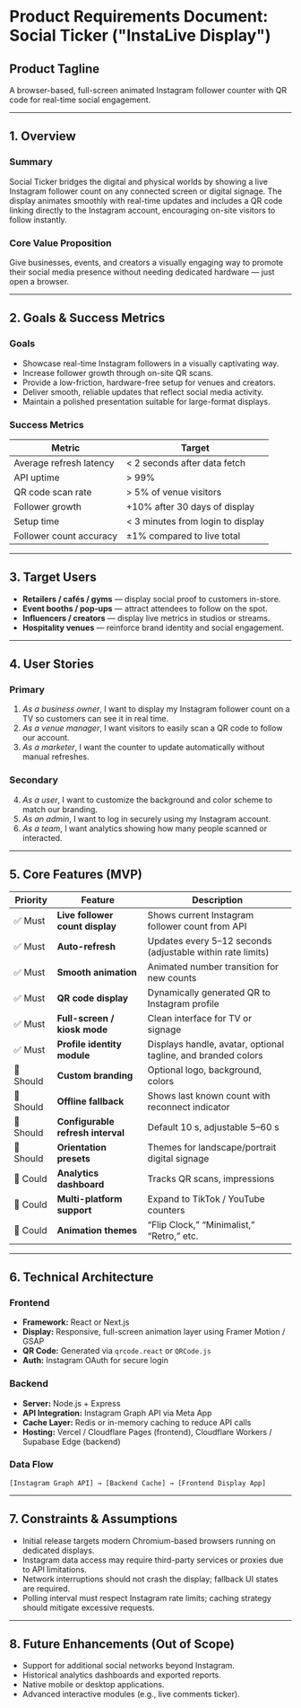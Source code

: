 # Product Requirements Document: Social Ticker ("InstaLive Display")

## Product Tagline
A browser-based, full-screen animated Instagram follower counter with QR code for real-time social engagement.

---

## 1. Overview

### Summary
Social Ticker bridges the digital and physical worlds by showing a live Instagram follower count on any connected screen or digital signage. The display animates smoothly with real-time updates and includes a QR code linking directly to the Instagram account, encouraging on-site visitors to follow instantly.

### Core Value Proposition
Give businesses, events, and creators a visually engaging way to promote their social media presence without needing dedicated hardware — just open a browser.

---

## 2. Goals & Success Metrics

### Goals
- Showcase real-time Instagram followers in a visually captivating way.
- Increase follower growth through on-site QR scans.
- Provide a low-friction, hardware-free setup for venues and creators.
- Deliver smooth, reliable updates that reflect social media activity.
- Maintain a polished presentation suitable for large-format displays.

### Success Metrics
| Metric | Target |
|--------|--------|
| Average refresh latency | < 2 seconds after data fetch |
| API uptime | > 99% |
| QR code scan rate | > 5% of venue visitors |
| Follower growth | +10% after 30 days of display |
| Setup time | < 3 minutes from login to display |
| Follower count accuracy | ±1% compared to live total |

---

## 3. Target Users

- **Retailers / cafés / gyms** — display social proof to customers in-store.
- **Event booths / pop-ups** — attract attendees to follow on the spot.
- **Influencers / creators** — display live metrics in studios or streams.
- **Hospitality venues** — reinforce brand identity and social engagement.

---

## 4. User Stories

### Primary
1. *As a business owner*, I want to display my Instagram follower count on a TV so customers can see it in real time.
2. *As a venue manager*, I want visitors to easily scan a QR code to follow our account.
3. *As a marketer*, I want the counter to update automatically without manual refreshes.

### Secondary
4. *As a user*, I want to customize the background and color scheme to match our branding.
5. *As an admin*, I want to log in securely using my Instagram account.
6. *As a team*, I want analytics showing how many people scanned or interacted.

---

## 5. Core Features (MVP)

| Priority | Feature | Description |
|-----------|----------|--------------|
| ✅ Must | **Live follower count display** | Shows current Instagram follower count from API |
| ✅ Must | **Auto-refresh** | Updates every 5–12 seconds (adjustable within rate limits) |
| ✅ Must | **Smooth animation** | Animated number transition for new counts |
| ✅ Must | **QR code display** | Dynamically generated QR to Instagram profile |
| ✅ Must | **Full-screen / kiosk mode** | Clean interface for TV or signage |
| ✅ Must | **Profile identity module** | Displays handle, avatar, optional tagline, and branded colors |
| 🔶 Should | **Custom branding** | Optional logo, background, colors |
| 🔶 Should | **Offline fallback** | Shows last known count with reconnect indicator |
| 🔶 Should | **Configurable refresh interval** | Default 10 s, adjustable 5–60 s |
| 🔶 Should | **Orientation presets** | Themes for landscape/portrait digital signage |
| 🔹 Could | **Analytics dashboard** | Tracks QR scans, impressions |
| 🔹 Could | **Multi-platform support** | Expand to TikTok / YouTube counters |
| 🔹 Could | **Animation themes** | “Flip Clock,” “Minimalist,” “Retro,” etc. |

---

## 6. Technical Architecture

### Frontend
- **Framework:** React or Next.js
- **Display:** Responsive, full-screen animation layer using Framer Motion / GSAP
- **QR Code:** Generated via `qrcode.react` or `QRCode.js`
- **Auth:** Instagram OAuth for secure login

### Backend
- **Server:** Node.js + Express
- **API Integration:** Instagram Graph API via Meta App
- **Cache Layer:** Redis or in-memory caching to reduce API calls
- **Hosting:** Vercel / Cloudflare Pages (frontend), Cloudflare Workers / Supabase Edge (backend)

### Data Flow
```text
[Instagram Graph API] → [Backend Cache] → [Frontend Display App]
```

---

## 7. Constraints & Assumptions

- Initial release targets modern Chromium-based browsers running on dedicated displays.
- Instagram data access may require third-party services or proxies due to API limitations.
- Network interruptions should not crash the display; fallback UI states are required.
- Polling interval must respect Instagram rate limits; caching strategy should mitigate excessive requests.

---

## 8. Future Enhancements (Out of Scope)

- Support for additional social networks beyond Instagram.
- Historical analytics dashboards and exported reports.
- Native mobile or desktop applications.
- Advanced interactive modules (e.g., live comments ticker).
